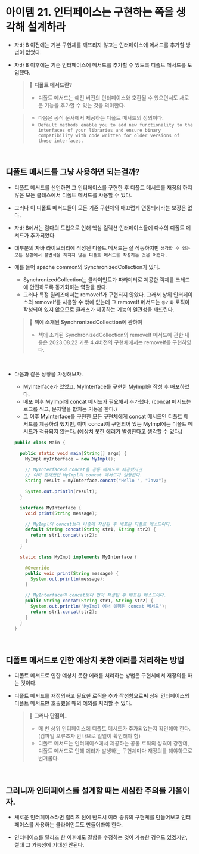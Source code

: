# 아이템 21. 인터페이스는 구현하는 쪽을 생각해 설계하라

- 자바 8 이전에는 기본 구현체를 깨뜨리지 않고는 인터페이스에 메서드를 추가할 방법이 없었다.
  
- 자바 8 이후에는 기존 인터페이스에 메서드를 추가할 수 있도록 디폴트 메서드를 도입했다.
  
    > 📌 **디폴트 메서드란?**
    > - 디폴트 메서드는 예전 버전의 인터페이스와 호환될 수 있으면서도 새로운 기능을 추가할 수 있는 것을 의미한다.

    > - 다음은 공식 문서에서 제공하는 디폴트 메서드의 정의이다.
    > - `Default methods enable you to add new functionality to the interfaces of your libraries and ensure binary compatibility with code written for older versions of those interfaces.`

<br>

## 디폴트 메서드를 그냥 사용하면 되는걸까?
  
- 디폴트 메서드를 선언하면 그 인터페이스를 구현한 후 디폴트 메서드를 재정의 하지 않은 모든 클래스에서 디폴트 메서드를 사용할 수 있다.
  
- 그러나 이 디폴트 메서드들이 모든 기존 구현체와 매끄럽게 연동되리라는 보장은 없다.

- 자바 8에서는 람다의 도입으로 인해 핵심 컬렉션 인터페이스들에 다수의 디폴트 메서드가 추가되었다.
  
- 대부분의 자바 라이브러리에 작성된 디폴트 메서드는 잘 작동하지만 `생각할 수 있는 모든 상황에서 불변식을 해치지 않는 디폴트 메서드를 작성하는 것은 어렵다.`

- 예를 들어 apache common의 SynchronizedCollection가 있다.
  - SynchronizedCollection는 클라이언트가 파라미터로 제공한 객체를 쓰레드에 안전하도록 동기화하는 역할을 한다.
  - 그러나 특정 릴리즈에서는 removeIf가 구현되지 않았다. 그래서 상위 인터페이스의 removeIf를 사용할 수 밖에 없는데 그 removeIf 메서드는 `동기화` 로직이 작성되어 있지 않으므로 클래스가 제공하는 기능의 일관성을 깨뜨린다.
  
  > 📌 **책에 소개된 SynchronizedCollection에 관하여**
  > - 책에 소개된 SynchronizedCollection의 removeIf 메서드에 관한 내용은 2023.08.22 기준 4.4버전의 구현체에서는 removeIf를 구현하였다.

  <br>

- 다음과 같은 상황을 가정해보자.
  - MyInterface가 있었고, MyInterface를 구현한 MyImpl을 작성 후 배포하였다.
  - 배포 이후 MyImpl에 concat 메서드가 필요해서 추가했다. (concat 메서드는 로그를 찍고, 문자열을 합치는 기능을 한다.)
  - 그 이후 MyInterface를 구현한 모든 구현체에게 concat 메서드인 디폴트 메서드를 제공하려 했지만, 이미 concat이 구현되어 있는 MyImpl에는 디폴트 메서드가 적용되지 않는다. (예상치 못한 에러가 발생한다고 생각할 수 있다.)

  ```java
  public class Main {

    public static void main(String[] args) {
      MyImpl myInterface = new MyImpl();

      // MyInterface의 concat을 공통 메서도로 제공했지만
      // 이미 존재했던 MyImpl의 concat 메서드가 실행된다.
      String result = myInterface.concat("Hello ", "Java");

      System.out.println(result);
    }

    interface MyInterface {
      void print(String message);

      // MyImpl의 concat보다 나중에 작성된 후 배포된 디폴트 메소드이다.
      default String concat(String str1, String str2) {
        return str1.concat(str2);
      }
    }

    static class MyImpl implements MyInterface {

      @Override
      public void print(String message) {
        System.out.println(message);
      }

      // MyInterface의 concat보다 먼저 작성된 후 배포된 메소드이다.
      public String concat(String str1, String str2) {
        System.out.println("MyImpl 에서 실행된 concat 메서드");
        return str1.concat(str2);
      }
    }
  }

  ```

<br>

## 디폴트 메서드로 인한 예상치 못한 에러를 처리하는 방법

- 디폴트 메서드로 인한 예상치 못한 에러를 처리하는 방법은 구현체에서 재정의를 하는 것이다.
  
- 디폴트 메서드를 재정의하고 필요한 로직을 추가 작성함으로써 상위 인터페이스의 디폴트 메서드만 호출했을 때의 예외를 처리할 수 있다.
  
  > 📌 **그러나 단점이..**
  > - 매 번 상위 인터페이스에 디폴트 메서드가 추가되었는지 확인해야 한다. (컴파일 오류조차 안나므로 일일이 확인해야 함)
  > - 디폴트 메서드는 인터페이스에서 제공하는 공통 로직의 성격이 강한데, 디폴트 메서드로 인해 에러가 발생하는 구현체마다 재정의를 해야하므로 번거롭다.

  <br>

## 그러니까 인터페이스를 설계할 때는 세심한 주의를 기울이자.

- 새로운 인터페이스라면 릴리즈 전에 반드시 여러 종류의 구현체를 만들어보고 인터페이스를 사용하는 클라이언트도 만들어봐야 한다.

- 인터페이스를 릴리즈 한 이후에도 결함을 수정하는 것이 가능한 경우도 있겠지만, 절대 그 가능성에 기대선 안된다.